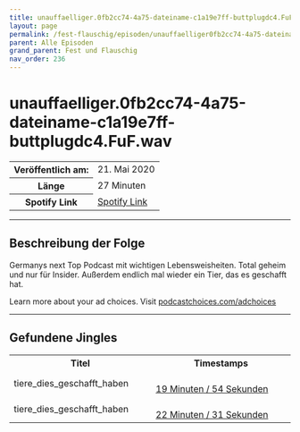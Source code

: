 ```yaml
---
title: unauffaelliger.0fb2cc74-4a75-dateiname-c1a19e7ff-buttplugdc4.FuF.wav
layout: page
permalink: /fest-flauschig/episoden/unauffaelliger0fb2cc74-4a75-dateiname-c1a19e7ff-buttplugdc4FuFwav
parent: Alle Episoden
grand_parent: Fest und Flauschig
nav_order: 236
---
```


# unauffaelliger.0fb2cc74-4a75-dateiname-c1a19e7ff-buttplugdc4.FuF.wav
<table class="resp-table dcf-table dcf-table-responsive dcf-table-bordered dcf-table-striped dcf-w-100%">
                    <tbody>
                        <tr>
                            <th scope="row">Veröffentlich am:</th>
                            <td data-label="Veröffentlich am:">21. Mai 2020</td>
                        </tr>
                        <tr>
                            <th scope="row">Länge </th>
                            <td data-label="Länge ">27 Minuten</td>
                        </tr><tr>
                                <th scope="row">Spotify Link</th>
                                <td data-label="Spotify Link"><a href="https://open.spotify.com/episode/6pwqNYvTh5yMsPk4vAeOPv">Spotify Link</a></td>
                            </tr></tbody>
                </table>

***

## Beschreibung der Folge

<div>
<p>Germanys next Top Podcast mit wichtigen Lebensweisheiten. Total geheim und nur für Insider. Außerdem endlich mal wieder ein Tier, das es geschafft hat.</p><p> </p><p>Learn more about your ad choices. Visit <a href="https://podcastchoices.com/adchoices">podcastchoices.com/adchoices</a></p>  
</div>

***

## Gefundene Jingles

<table style="display: table;">
                                    <tr>
                                        <th class="tableColumnTitle">Titel</th>
                                        <th class="tableColumnTimestamps">Timestamps</th>
                                    </tr>
                                    <tr>
                                <td markdown="span"  class="tableColumnTitle">tiere_dies_geschafft_haben</td>
                                <td markdown="span" class="tableColumnTimestamps">
                                <br>
                                <a href="https://open.spotify.com/episode/6pwqNYvTh5yMsPk4vAeOPv?t=1194">
                                19 Minuten / 54 Sekunden</a>
                                </td></tr><tr>
                                <td markdown="span"  class="tableColumnTitle">tiere_dies_geschafft_haben</td>
                                <td markdown="span" class="tableColumnTimestamps">
                                <br>
                                <a href="https://open.spotify.com/episode/6pwqNYvTh5yMsPk4vAeOPv?t=1351">
                                22 Minuten / 31 Sekunden</a>
                                </td></tr></table>